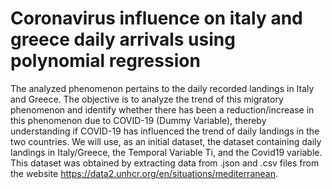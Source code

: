# Coronavirus influence on italy and greece daily arrivals using polynomial regression
The analyzed phenomenon pertains to the daily recorded landings in Italy and Greece. The objective is to analyze the trend of this migratory phenomenon and identify whether there has been a reduction/increase in this phenomenon due to COVID-19 (Dummy Variable), thereby understanding if COVID-19 has influenced the trend of daily landings in the two countries.
We will use, as an initial dataset, the dataset containing daily landings in Italy/Greece, the Temporal Variable Ti, and the Covid19 variable. This dataset was obtained by extracting data from .json and .csv files from the website https://data2.unhcr.org/en/situations/mediterranean.
